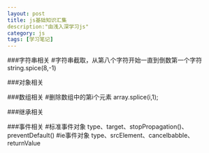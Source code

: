 ```yaml
---
layout: post
title: js基础知识汇集
description:"由浅入深学习js"
category: js
tags: [学习笔记]
---
```


###字符串相关
	#字符串截取，从第八个字符开始一直到倒数第一个字符
	string.spice(8,-1)

###对象相关

###数组相关
	#删除数组中的第i个元素
	array.splice(i,1);

###继承相关

###事件相关
	#标准事件对象
	type、target、stopPropagation()、 preventDefault()
	#ie事件对象
	type、srcElement、cancelbabble、 returnValue



